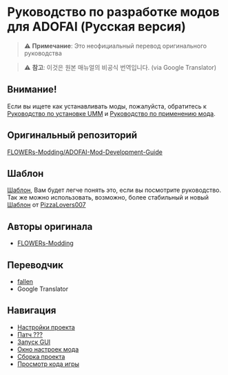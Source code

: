 # Руководство по разработке модов для ADOFAI (Русская версия)
> ⚠️ **Примечание**: Это неофициальный перевод оригинального руководства

> ⚠️ **참고**: 이것은 원본 매뉴얼의 비공식 번역입니다. (via Google Translator)
## Внимание!

 Если вы ищете как устанавливать моды, пожалуйста, обратитесь к [Руководство по установке UMM](https://github.com/CrackThrough/ADOFAI-Mod-Installation-Guide/blob/main/kor/use-1.md) и [Руководство по применению мода](https://github.com/CrackThrough/ADOFAI-Mod-Installation-Guide/blob/main/kor/use-2.md).
    

## Оригинальный репозиторий
[FLOWERs-Modding/ADOFAI-Mod-Development-Guide](https://github.com/FLOWERs-Modding/ADOFAI-Mod-Development-Guide)
 
## Шаблон
[Шаблон](https://github.com/NoBrain0917/ADOFAI-Mod-Development-Guide/raw/main/ModTemplate.zip), Вам будет легче понять это, если вы посмотрите руководство.  
Так же можно использовать, возможно, более стабильный и новый [Шаблон](https://github.com/PizzaLovers007/AdofaiModTemplate.git) от [PizzaLovers007](https://github.com/PizzaLovers007)

## Авторы оригинала
- [FLOWERs-Modding](https://github.com/FLOWERs-Modding)

## Переводчик
- [fallen](https://github.com/CocoPommelFan)
- Google Translator
 
## Навигация
 - [Настройки проекта](https://github.com/NoBrain0917/ADOFAI-Mod-Development-Guide/blob/main/dev1.md)
 - [Патч ???](https://github.com/NoBrain0917/ADOFAI-Mod-Development-Guide/blob/main/dev2.md)
 - [Запуск GUI](https://github.com/NoBrain0917/ADOFAI-Mod-Development-Guide/blob/main/dev3.md)
 - [Окно настроек мода](https://github.com/NoBrain0917/ADOFAI-Mod-Development-Guide/blob/main/dev4.md)
 - [Сборка проекта](https://github.com/NoBrain0917/ADOFAI-Mod-Development-Guide/blob/main/dev5.md)
 - [Просмотр кода игры](https://github.com/NoBrain0917/ADOFAI-Mod-Development-Guide/blob/main/dev6.md)

